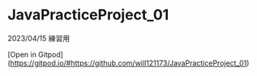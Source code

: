 # JavaPracticeProject_01
2023/04/15 練習用

[Open in Gitpod]
(https://gitpod.io/#https://github.com/will121173/JavaPracticeProject_01)
